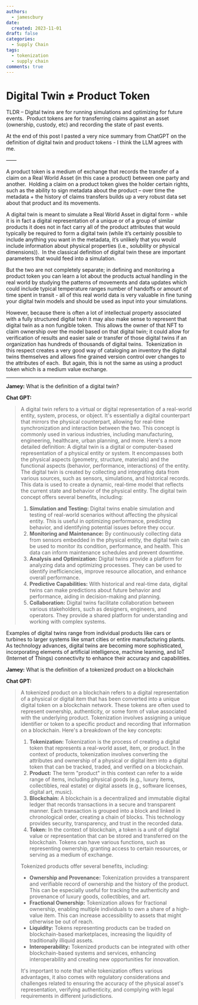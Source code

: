 ```yaml
---
authors:
  - jamescbury
date:
  created: 2023-11-01
draft: false
categories:
  - Supply Chain
tags:
  - tokenization
  - supply chain
comments: true
---
```


# Digital Twin ≠ Product Token

TLDR – Digital twins are for running simulations and optimizing for future events.  Product tokens are for transferring claims against an asset (ownership, custody, etc) and recording the state of past events.

<!-- more -->

At the end of this post I pasted a very nice summary from ChatGPT on the definition of digital twin and product tokens - I think the LLM agrees with me.

——

A product token is a medium of exchange that records the transfer of a claim on a Real World Asset (in this case a product) between one party and another.  Holding a claim on a product token gives the holder certain rights, such as the ability to sign metadata about the product – over time the metadata + the history of claims transfers builds up a very robust data set about that product and its movements.

A digital twin is meant to simulate a Real World Asset in digital form - while it is in fact a digital representation of a unique or of a group of similar products it does not in fact carry all of the product attributes that would typically be required to form a digital twin (while it’s certainly possible to include anything you want in the metadata, it’s unlikely that you would include information about physical properties (i.e., solubility or physical dimensions)).  In the classical definition of digital twin these are important parameters that would feed into a simulation.

But the two are not completely separate; in defining and monitoring a product token you can learn a lot about the products actual handling in the real world by studying the patterns of movements and data updates which could include typical temperature ranges number of handoffs or amount of time spent in transit - all of this real world data is very valuable in fine tuning your digital twin models and should be used as input into your simulations.

However, because there is often a lot of intellectual property associated with a fully structured digital twin it may also make sense to represent that digital twin as a non fungible token.  This allows the owner of that NFT to claim ownership over the model based on that digital twin; it could allow for verification of results and easier sale or transfer of those digital twins if an organization has hundreds of thousands of digital twins.  Tokenization in this respect creates a very good way of cataloging an inventory the digital twins themselves and allows fine grained version control over changes to the attributes of each.  But again, this is not the same as using a product token which is a medium value exchange.

----------

**Jamey:** What is the definition of a digital twin?

**Chat GPT:**

> A digital twin refers to a virtual or digital representation of a real-world entity, system, process, or object. It's essentially a digital counterpart that mirrors the physical counterpart, allowing for real-time synchronization and interaction between the two. This concept is commonly used in various industries, including manufacturing, engineering, healthcare, urban planning, and more. Here's a more detailed definition:
> A digital twin is a digital or computer-based representation of a physical entity or system. It encompasses both the physical aspects (geometry, structure, materials) and the functional aspects (behavior, performance, interactions) of the entity. The digital twin is created by collecting and integrating data from various sources, such as sensors, simulations, and historical records. This data is used to create a dynamic, real-time model that reflects the current state and behavior of the physical entity.
> The digital twin concept offers several benefits, including:
>
> 1. **Simulation and Testing:** Digital twins enable simulation and testing of real-world scenarios without affecting the physical entity. This is useful in optimizing performance, predicting behavior, and identifying potential issues before they occur.
> 2. **Monitoring and Maintenance:** By continuously collecting data from sensors embedded in the physical entity, the digital twin can be used to monitor its condition, performance, and health. This data can inform maintenance schedules and prevent downtime.
> 3. **Analysis and Optimization:** Digital twins provide a platform for analyzing data and optimizing processes. They can be used to identify inefficiencies, improve resource allocation, and enhance overall performance.
> 4. **Predictive Capabilities:** With historical and real-time data, digital twins can make predictions about future behavior and performance, aiding in decision-making and planning.
> 5. **Collaboration:** Digital twins facilitate collaboration between various stakeholders, such as designers, engineers, and operators. They provide a shared platform for understanding and working with complex systems.

Examples of digital twins range from individual products like cars or turbines to larger systems like smart cities or entire manufacturing plants. As technology advances, digital twins are becoming more sophisticated, incorporating elements of artificial intelligence, machine learning, and IoT (Internet of Things) connectivity to enhance their accuracy and capabilities.

**Jamey:** What is the definition of a tokenized product on a blockchain

**Chat GPT:**

> A tokenized product on a blockchain refers to a digital representation of a physical or digital item that has been converted into a unique digital token on a blockchain network. These tokens are often used to represent ownership, authenticity, or some form of value associated with the underlying product. Tokenization involves assigning a unique identifier or token to a specific product and recording that information on a blockchain.
> Here's a breakdown of the key concepts:
>
> 1. **Tokenization:** Tokenization is the process of creating a digital token that represents a real-world asset, item, or product. In the context of products, tokenization involves converting the attributes and ownership of a physical or digital item into a digital token that can be tracked, traded, and verified on a blockchain.
> 2. **Product:** The term "product" in this context can refer to a wide range of items, including physical goods (e.g., luxury items, collectibles, real estate) or digital assets (e.g., software licenses, digital art, music).
> 3. **Blockchain:** A blockchain is a decentralized and immutable digital ledger that records transactions in a secure and transparent manner. Each transaction is grouped into a block and linked in chronological order, creating a chain of blocks. This technology provides security, transparency, and trust in the recorded data.
> 4. **Token:** In the context of blockchain, a token is a unit of digital value or representation that can be stored and transferred on the blockchain. Tokens can have various functions, such as representing ownership, granting access to certain resources, or serving as a medium of exchange.
>
> Tokenized products offer several benefits, including:
>
> - **Ownership and Provenance:** Tokenization provides a transparent and verifiable record of ownership and the history of the product. This can be especially useful for tracking the authenticity and provenance of luxury goods, collectibles, and art.
> - **Fractional Ownership:** Tokenization allows for fractional ownership, enabling multiple individuals to own a share of a high-value item. This can increase accessibility to assets that might otherwise be out of reach.
> - **Liquidity:** Tokens representing products can be traded on blockchain-based marketplaces, increasing the liquidity of traditionally illiquid assets.
> - **Interoperability:** Tokenized products can be integrated with other blockchain-based systems and services, enhancing interoperability and creating new opportunities for innovation.
>
>It's important to note that while tokenization offers various advantages, it also comes with regulatory considerations and challenges related to ensuring the accuracy of the physical asset's representation, verifying authenticity, and complying with legal requirements in different jurisdictions.
